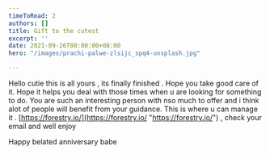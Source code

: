 ```yaml
---
timeToRead: 2
authors: []
title: Gift to the cutest
excerpt: ''
date: 2021-09-26T00:00:00+08:00
hero: "/images/prachi-palwe-zlsijc_spq4-unsplash.jpg"

---
```

Hello cutie this is all yours , its finally finished . Hope you take good care of it. Hope it helps you deal with those times when u are looking for something to do. You are such an interesting person with nso much to offer and i think alot of people will benefit from your guidance. This is where u can manage it . [https://forestry.io/](https://forestry.io/ "https://forestry.io/") , check your email and well enjoy

Happy belated anniversary babe
